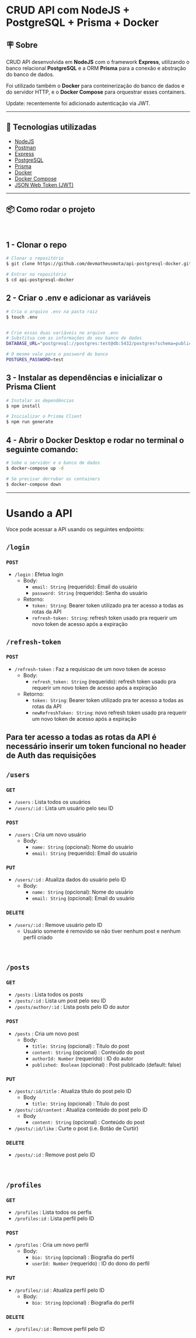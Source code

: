 ﻿# CRUD API com NodeJS + PostgreSQL + Prisma + Docker

## 🪧 Sobre

CRUD API desenvolvida em **NodeJS** com o framework **Express**, utilizando o banco relacional **PostgreSQL** e a ORM **Prisma** para a conexão e abstração do banco de dados.

Foi utilizado também o **Docker** para conteinerização do banco de dados e do servidor HTTP, e o **Docker Compose** para orquestrar esses containers.

Update: recentemente foi adicionado autenticação via JWT.

---

## 🚀 Tecnologias utilizadas

- [NodeJS](https://nodejs.org/en/)
- [Postman](https://www.postman.com/)
- [Express](https://expressjs.com/)
- [PostgreSQL](https://www.postgresql.org/)
- [Prisma](https://www.prisma.io/)
- [Docker](https://www.docker.com/)
- [Docker Compose](https://docs.docker.com/compose/)
- [JSON Web Token (JWT)](https://jwt.io/)

---

## 📦 Como rodar o projeto

<br>

## 1 - Clonar o repo

```bash
# Clonar o repositório
$ git clone https://github.com/devmatheusmota/api-postgresql-docker.git

# Entrar no repositório
$ cd api-postgresql-docker
```

## 2 - Criar o .env e adicionar as variáveis

```bash
# Cria o arquivo .env na pasta raiz
$ touch .env


# Crie essas duas variáveis no arquivo .env
# Substitua com as informações do seu banco de dados
DATABASE_URL="postgresql://postgres:test@db:5432/postgres?schema=public"

# O mesmo vale para o password do banco
POSTGRES_PASSWORD=test
```

## 3 - Instalar as dependências e inicializar o Prisma Client

```bash
# Instalar as dependências
$ npm install

# Inicializar o Prisma Client
$ npm run generate
```

## 4 - Abrir o Docker Desktop e rodar no terminal o seguinte comando:

```bash
# Sobe o servidor e o banco de dados
$ docker-compose up -d

# Se precisar derrubar os containers
$ docker-compose down
```

---

# Usando a API

Voce pode acessar a API usando os seguintes endpoints:

## `/login`

### `POST`

- `/login` : Efetua login
  - Body:
    - `email: String` (requerido): Email do usuário
    - `password: String` (requerido): Senha do usuário
  - Retorno:
    - `token: String`: Bearer token utilizado pra ter acesso a todas as rotas da API
    - `refresh-token: String`: refresh token usado pra requerir um novo token de acesso após a expiração

## `/refresh-token`

### `POST`

- `/refresh-token` : Faz a requisicao de um novo token de acesso
  - Body:
    - `refresh_token: String` (requerido): refresh token usado pra requerir um novo token de acesso após a expiração
  - Retorno:
    - `token: String`: Bearer token utilizado pra ter acesso a todas as rotas da API
    - `newRefreshToken: String`: novo refresh token usado pra requerir um novo token de acesso após a expiração

## Para ter acesso a todas as rotas da API é necessário inserir um token funcional no header de Auth das requisições

## `/users`

### `GET`

- `/users` : Lista todos os usuários
- `/users/:id` : Lista um usuário pelo seu ID

### `POST`

- `/users` : Cria um novo usuário
  - Body:
    - `name: String` (opcional): Nome do usuário
    - `email: String` (requerido): Email do usuário

### `PUT`

- `/users/:id` : Atualiza dados do usuário pelo ID
  - Body:
    - `name: String` (opcional): Nome do usuário
    - `email: String` (opcional): Email do usuário

### `DELETE`

- `/users/:id` : Remove usuário pelo ID
  - Usuário somente é removido se não tiver nenhum post e nenhum perfil criado
    <br><br><br>

## `/posts`

### `GET`

- `/posts` : Lista todos os posts
- `/posts/:id` : Lista um post pelo seu ID
- `/posts/author/:id` : Lista posts pelo ID do autor

### `POST`

- `/posts` : Cria um novo post
  - Body:
    - `title: String` (opcional) : Título do post
    - `content: String` (opcional) : Conteúdo do post
    - `authorId: Number` (requerido) : ID do autor
    - `published: Boolean` (opcional) : Post publicado (default: false)

### `PUT`

- `/posts/:id/title` : Atualiza título do post pelo ID
  - Body
    - `title: String` (opcional) : Título do post
- `/posts/:id/content` : Atualiza conteúdo do post pelo ID
  - Body
    - `content: String` (opcional) : Conteúdo do post
- `/posts/:id/like` : Curte o post (i.e. Botão de Curtir)

### `DELETE`

- `/posts/:id` : Remove post pelo ID
  <br><br><br>

## `/profiles`

### `GET`

- `/profiles` : Lista todos os perfis
- `/profiles:id` : Lista perfil pelo ID

### `POST`

- `/profiles` : Cria um novo perfil
  - Body:
    - `bio: String` (opcional) : Biografia do perfil
    - `userId: Number` (requerido) : ID do dono do perfil

### `PUT`

- `/profiles/:id` : Atualiza perfil pelo ID
  - Body:
    - `bio: String` (opcional) : Biografia do perfil

### `DELETE`

- `/profiles/:id` : Remove perfil pelo ID
